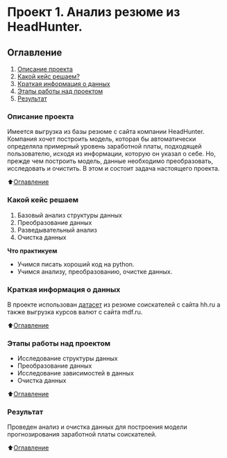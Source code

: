 # Проект 1. Анализ резюме из HeadHunter.

## Оглавление
1. [Описание проекта](https://github.com/Zlobina-Olga/sf_data_science/blob/main/project_1/README.md#Описание-проекта)
2. [Какой кейс решаем?](https://github.com/Zlobina-Olga/sf_data_science/blob/main/project_1/README.md#Какой-кейс-решаем)
3. [Краткая информация о данных](https://github.com/Zlobina-Olga/sf_data_science/blob/main/project_1/README.md#Краткая-информация-о-данных)
4. [Этапы работы над проектом](https://github.com/Zlobina-Olga/sf_data_science/blob/main/project_1/README.md#Этапы-работы-над-проектом)
5. [Результат](https://github.com/Zlobina-Olga/sf_data_science/blob/main/project_1/README.md#Результат)


### Описание проекта
Имеется выгрузка из базы резюме с сайта компании HeadHunter. Компания хочет построить модель, которая бы автоматически определяла примерный уровень заработной платы, подходящей пользователю, исходя из информации, которую он указал о себе. Но, прежде чем построить модель, данные необходимо преобразовать, исследовать и очистить. В этом и состоит задача настоящего проекта.

:arrow_up:[Оглавление](https://github.com/Zlobina-Olga/sf_data_science/blob/main/project_1/README.md#Оглавление)


### Какой кейс решаем
1. Базовый анализ структуры данных
2. Преобразование данных
3. Разведывательный анализ
4. Очистка данных


**Что практикуем**
* Учимся писать хороший код на python.
* Учимся анализу, преобразованию, очистке данных.


### Краткая информация о данных
В проекте использован [датасет](https://drive.google.com/file/d/1wmcHyXTEde6uA6dJWgcroCKy_SgzOQXC/view?usp=share_link) из резюме соискателей с сайта hh.ru а также выгрузка курсов валют с сайта mdf.ru.


:arrow_up:[Оглавление](https://github.com/Zlobina-Olga/sf_data_science/blob/main/project_1/README.md#Оглавление)

### Этапы работы над проектом
* Исследование структуры данных
* Преобразование данных
* Исследование зависимостей в данных
* Очистка данных

:arrow_up:[Оглавление](https://github.com/Zlobina-Olga/sf_data_science/blob/main/project_1/README.md#Оглавление)

### Результат
Проведен анализ и очистка данных для построения модели прогнозирования заработной платы соискателей.

:arrow_up:[Оглавление](https://github.com/Zlobina-Olga/sf_data_science/blob/main/project_1/README.md#Оглавление)


